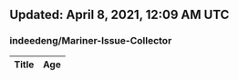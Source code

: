 ## Updated: April 8, 2021, 12:09 AM UTC


### indeedeng/Mariner-Issue-Collector
|**Title**|**Age**|
|:----|:----|